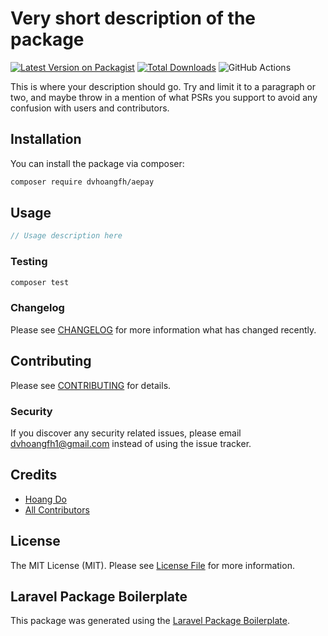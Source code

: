 # Very short description of the package

[![Latest Version on Packagist](https://img.shields.io/packagist/v/dvhoangfh/aepay.svg?style=flat-square)](https://packagist.org/packages/dvhoangfh/aepay)
[![Total Downloads](https://img.shields.io/packagist/dt/dvhoangfh/aepay.svg?style=flat-square)](https://packagist.org/packages/dvhoangfh/aepay)
![GitHub Actions](https://github.com/dvhoangfh/aepay/actions/workflows/main.yml/badge.svg)

This is where your description should go. Try and limit it to a paragraph or two, and maybe throw in a mention of what PSRs you support to avoid any confusion with users and contributors.

## Installation

You can install the package via composer:

```bash
composer require dvhoangfh/aepay
```

## Usage

```php
// Usage description here
```

### Testing

```bash
composer test
```

### Changelog

Please see [CHANGELOG](CHANGELOG.md) for more information what has changed recently.

## Contributing

Please see [CONTRIBUTING](CONTRIBUTING.md) for details.

### Security

If you discover any security related issues, please email dvhoangfh1@gmail.com instead of using the issue tracker.

## Credits

-   [Hoang Do](https://github.com/dvhoangfh)
-   [All Contributors](../../contributors)

## License

The MIT License (MIT). Please see [License File](LICENSE.md) for more information.

## Laravel Package Boilerplate

This package was generated using the [Laravel Package Boilerplate](https://laravelpackageboilerplate.com).

